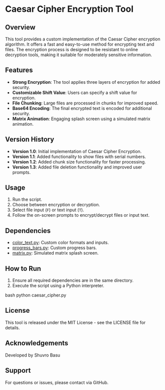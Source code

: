 # Caesar Cipher Encryption Tool

## Overview

This tool provides a custom implementation of the Caesar Cipher encryption algorithm. It offers a fast and easy-to-use method for encrypting text and files. The encryption process is designed to be resistant to online decryption tools, making it suitable for moderately sensitive information.

## Features

- **Strong Encryption**: The tool applies three layers of encryption for added security.
- **Customizable Shift Value**: Users can specify a shift value for encryption.
- **File Chunking**: Large files are processed in chunks for improved speed.
- **Base64 Encoding**: The final encrypted text is encoded for additional security.
- **Matrix Animation**: Engaging splash screen using a simulated matrix animation.

## Version History

- **Version 1.0**: Initial implementation of Caesar Cipher Encryption.
- **Version 1.1**: Added functionality to show files with serial numbers.
- **Version 1.2**: Added chunk size functionality for faster processing.
- **Version 1.3**: Added file deletion functionality and improved user prompts.

## Usage

1. Run the script.
2. Choose between encryption or decryption.
3. Select file input (`F`) or text input (`T`).
4. Follow the on-screen prompts to encrypt/decrypt files or input text.

## Dependencies

- [color_text.py](color_text.py): Custom color formats and inputs.
- [progress_bars.py](progress_bars.py): Custom progress bars.
- [matrix.py](matrix.py): Simulated matrix splash screen.

## How to Run

1. Ensure all required dependencies are in the same directory.
2. Execute the script using a Python interpreter.

bash
python caesar_cipher.py

## License 

This tool is released under the MIT License - see the LICENSE file for details.

## Acknowledgements

Developed by Shuvro Basu

## Support

For questions or issues, please contact via GitHub.
